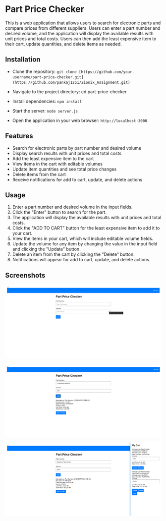 
# Part Price Checker


This is a web application that allows users to search for electronic parts and compare prices from different suppliers. Users can enter a part number and desired volume, and the application will display the available results with unit prices and total costs. Users can then add the least expensive item to their cart, update quantities, and delete items as needed.


## Installation

- Clone the repository: `git clone [https://github.com/your-username/part-price-checker.git](https://github.com/pankaj1251/Zionix_Assignment.git)`

- Navigate to the project directory: cd part-price-checker

- Install dependencies: `npm install`

- Start the server: `node server.js`

- Open the application in your web browser: `http://localhost:3000`


## Features

- Search for electronic parts by part number and desired volume
- Display search results with unit prices and total costs
- Add the least expensive item to the cart
- View items in the cart with editable volumes
- Update item quantities and see total price changes
- Delete items from the cart
- Receive notifications for add to cart, update, and delete actions


## Usage

1. Enter a part number and desired volume in the input fields.
2. Click the "Enter" button to search for the part.
3. The application will display the available results with unit prices and total costs.
4. Click the "ADD TO CART" button for the least expensive item to add it to your cart.
5. View the items in your cart, which will include editable volume fields.
6. Update the volume for any item by changing the value in the input field and clicking the "Update" button.
7. Delete an item from the cart by clicking the "Delete" button.
8. Notifications will appear for add to cart, update, and delete actions.


## Screenshots

![Home-Page](<Screenshot 2024-07-25 193318.png>)

![Compare_Product_Price](<Screenshot 2024-07-25 193501.png>)

![Add_to_Cart](<Screenshot 2024-07-25 193538.png>)

